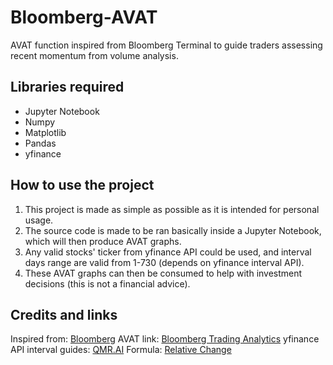 # Bloomberg-AVAT
AVAT function inspired from Bloomberg Terminal to guide traders assessing recent momentum from volume analysis.

## Libraries required
- Jupyter Notebook
- Numpy
- Matplotlib
- Pandas
- yfinance

## How to use the project
1. This project is made as simple as possible as it is intended for personal usage.
2. The source code is made to be ran basically inside a Jupyter Notebook, which will then produce AVAT graphs.
3. Any valid stocks' ticker from yfinance API could be used, and interval days range are valid from 1-730 (depends on yfinance interval API).
4. These AVAT graphs can then be consumed to help with investment decisions (this is not a financial advice).

## Credits and links
Inspired from: [Bloomberg](https://www.bloomberg.com/uk)
AVAT link: [Bloomberg Trading Analytics](https://data.bloomberglp.com/professional/sites/10/2-Trading-analytics.pdf)
yfinance API interval guides: [QMR.AI](https://www.qmr.ai/yfinance-library-the-definitive-guide/)
Formula: [Relative Change](https://en.wikipedia.org/wiki/Relative_change)
